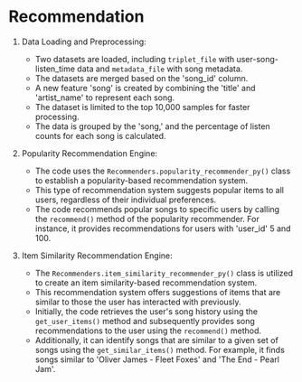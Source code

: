 # Recommendation


1. Data Loading and Preprocessing:
   - Two datasets are loaded, including `triplet_file` with user-song-listen_time data and `metadata_file` with song metadata.
   - The datasets are merged based on the 'song_id' column.
   - A new feature 'song' is created by combining the 'title' and 'artist_name' to represent each song.
   - The dataset is limited to the top 10,000 samples for faster processing.
   - The data is grouped by the 'song,' and the percentage of listen counts for each song is calculated.

2. Popularity Recommendation Engine:
   - The code uses the `Recommenders.popularity_recommender_py()` class to establish a popularity-based recommendation system.
   - This type of recommendation system suggests popular items to all users, regardless of their individual preferences.
   - The code recommends popular songs to specific users by calling the `recommend()` method of the popularity recommender. For instance, it provides recommendations for users with 'user_id' 5 and 100.

3. Item Similarity Recommendation Engine:
   - The `Recommenders.item_similarity_recommender_py()` class is utilized to create an item similarity-based recommendation system.
   - This recommendation system offers suggestions of items that are similar to those the user has interacted with previously.
   - Initially, the code retrieves the user's song history using the `get_user_items()` method and subsequently provides song recommendations to the user using the `recommend()` method.
   - Additionally, it can identify songs that are similar to a given set of songs using the `get_similar_items()` method. For example, it finds songs similar to 'Oliver James - Fleet Foxes' and 'The End - Pearl Jam'.


